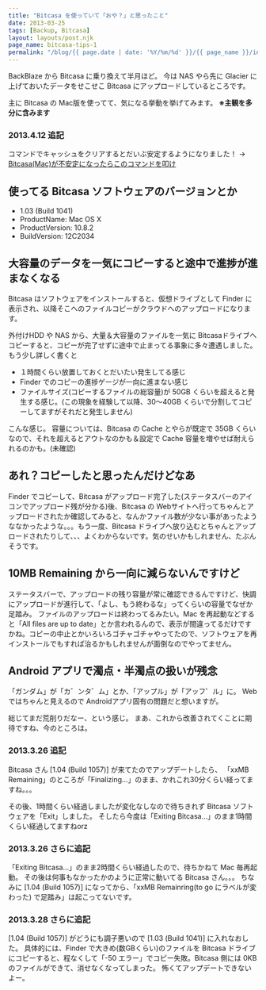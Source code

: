 ```yaml
---
title: "Bitcasa を使っていて「おや？」と思ったこと"
date: 2013-03-25
tags: [Backup, Bitcasa]
layout: layouts/post.njk
page_name: bitcasa-tips-1
permalink: "/blog/{{ page.date | date: '%Y/%m/%d' }}/{{ page_name }}/index.html"
---
```

BackBlaze から Bitcasa に乗り換えて半月ほど。
今は NAS やら先に Glacier に上げておいたデータをせこせこ Bitcasa にアップロードしているところです。
<!--more-->
主に Bitcasa の Mac版を使ってて、気になる挙動を挙げてみます。
**※主観を多分に含みます**

### 2013.4.12 追記
コマンドでキャッシュをクリアするとだいぶ安定するようになりました！ → [Bitcasa(Mac)が不安定になったらこのコマンドを叩け](http://amay077.github.io/blog/2013/04/12/bitcasa-clear-cache/)

## 使ってる Bitcasa ソフトウェアのバージョンとか
* 1.03 (Build 1041)
* ProductName:	Mac OS X
* ProductVersion:	10.8.2
* BuildVersion:	12C2034

## 大容量のデータを一気にコピーすると途中で進捗が進まなくなる

Bitcasa はソフトウェアをインストールすると、仮想ドライブとして Finder に表示され、以降そこへのファイルコピーがクラウドへのアップロードになります。

外付けHDD や NAS から、大量＆大容量のファイルを一気に Bitcasaドライブへコピーすると、コピーが完了せずに途中で止まってる事象に多々遭遇しました。
もう少し詳しく書くと

* １時間くらい放置しておくとだいたい発生してる感じ
* Finder でのコピーの進捗ゲージが一向に進まない感じ
* ファイルサイズ(コピーするファイルの総容量)が 50GB くらいを超えると発生する感じ。(この現象を経験して以降、30〜40GB くらいで分割してコピーしてますがそれだと発生しません)

こんな感じ。
容量については、Bitcasa の Cache とやらが既定で 35GB くらいなので、それを超えるとアウトなのかも＆設定で Cache 容量を増やせば耐えられるのかも。(未確認)

## あれ？コピーしたと思ったんだけどなあ

Finder でコピーして、Bitcasa がアップロード完了した(ステータスバーのアイコンでアップロード残が分かる)後、Bitcasa の Webサイトへ行ってちゃんとアップロードされたか確認してみると、なんかファイル数が少ない事があったようななかったような。。。もう一度、Bitcasa ドライブへ放り込むとちゃんとアップロードされたりして、、、よくわからないです。気のせいかもしれません、たぶんそうです。

## 10MB Remaining から一向に減らないんですけど

ステータスバーで、アップロードの残り容量が常に確認できるんですけど、快調にアップロードが進行して、「よし、もう終わるな」ってくらいの容量でなぜか足踏み。	ファイルのアップロードは終わってるみたい。Mac を再起動などすると「All files are up to date」とか言われるんので、表示が間違ってるだけですかね。コピーの中止とかいろいろゴチャゴチャやってたので、ソフトウェアを再インストールでもすれば治るかもしれませんが面倒なのでやってません。

## Android アプリで濁点・半濁点の扱いが残念

「ガンダム」が「カ゛ンタ゛ム」とか、「アップル」が「アッフ゜ル」に。
Web ではちゃんと見えるので Androidアプリ固有の問題だと想いますが。


総じてまだ荒削りだなー、という感じ。
まあ、これから改善されてくことに期待ですね、今のところは。

### 2013.3.26 追記
Bitcasa さん [1.04 (Build 1057)] が来てたのでアップデートしたら、
「xxMB Remaining」のところが「Finalizing...」のまま、かれこれ30分くらい経ってますね。。。

その後、1時間くらい経過しましたが変化なしなので待ちきれず Bitcasa ソフトウェアを「Exit」しました。
そしたら今度は「Exiting Bitcasa...」のまま1時間くらい経過してますねorz

### 2013.3.26 さらに追記
「Exiting Bitcasa...」のまま2時間くらい経過したので、待ちかねて Mac 毎再起動。
その後は何事もなかったかのように正常に動いてる Bitcasa さん。。。
ちなみに [1.04 (Build 1057)] になってから、「xxMB Remainring(to go にラベルが変わった) で足踏み」は起こってないです。

### 2013.3.28 さらに追記
[1.04 (Build 1057)] がどうにも調子悪いので [1.03 (Build 1041)] に入れなおした。
具体的には、Finder で大きめ(数GBくらい)のファイルを Bitcasa ドライブにコピーすると、程なくして「-50 エラー」でコピー失敗。Bitcasa 側には 0KB のファイルができて、消せなくなってしまった。
怖くてアップデートできないよー。	
